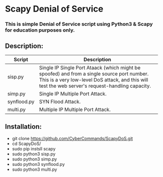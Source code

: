 # Scapy Denial of Service
### This is simple Denial of Service script using Python3 & Scapy for education purposes only.

## Description:
Script   | Description 
-------- | -----------
sisp.py | Single IP Single Port Ataack (which might be spoofed) and from a single source port number. This is a very low-level DoS attack, and this will test the web server's request-handling capacity.
simp.py | Single IP Multiple Port Attack.
synflood.py | SYN Flood Attack.
multi.py | Multiple IP Multiple Port Attack.

## Installation:
* git clone https://github.com/CyberCommands/ScapyDoS.git
* cd ScapyDoS/
* sudo pip instsll scapy
* sudo python3 sisp.py
* sudo python3 simp.py
* sudo python3 synflood.py
* sudo python3 multi.py
